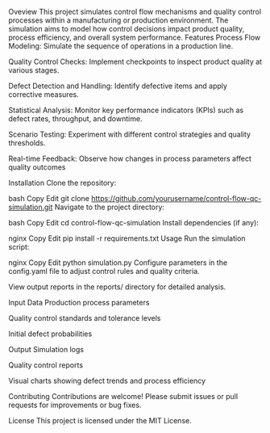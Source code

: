 Oveview
This project simulates control flow mechanisms and quality control processes within a manufacturing or production environment. The simulation aims to model how control decisions impact product quality, process efficiency, and overall system performance.
Features
Process Flow Modeling: Simulate the sequence of operations in a production line.

Quality Control Checks: Implement checkpoints to inspect product quality at various stages.

Defect Detection and Handling: Identify defective items and apply corrective measures.

Statistical Analysis: Monitor key performance indicators (KPIs) such as defect rates, throughput, and downtime.

Scenario Testing: Experiment with different control strategies and quality thresholds.

Real-time Feedback: Observe how changes in process parameters affect quality outcomes

Installation
Clone the repository:

bash
Copy
Edit
git clone https://github.com/yourusername/control-flow-qc-simulation.git
Navigate to the project directory:

bash
Copy
Edit
cd control-flow-qc-simulation
Install dependencies (if any):

nginx
Copy
Edit
pip install -r requirements.txt
Usage
Run the simulation script:

nginx
Copy
Edit
python simulation.py
Configure parameters in the config.yaml file to adjust control rules and quality criteria.

View output reports in the reports/ directory for detailed analysis.

Input Data
Production process parameters

Quality control standards and tolerance levels

Initial defect probabilities

Output
Simulation logs

Quality control reports

Visual charts showing defect trends and process efficiency

Contributing
Contributions are welcome! Please submit issues or pull requests for improvements or bug fixes.

License
This project is licensed under the MIT License.
